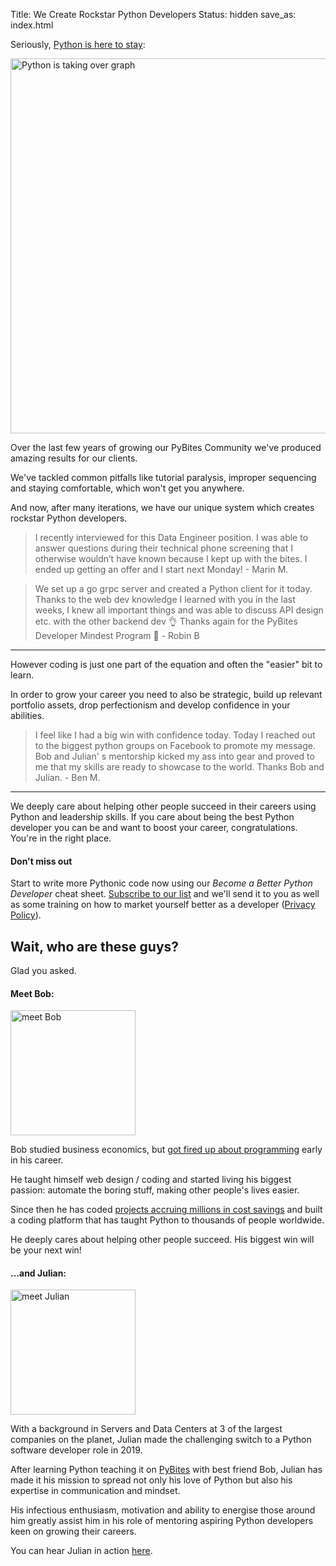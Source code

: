 Title: We Create Rockstar Python Developers
Status: hidden
save_as: index.html

Seriously, <a href="https://stackoverflow.blog/2017/09/06/incredible-growth-python/" target="_blank">Python is here to stay</a>:

<img src="images/python-growth.png" alt="Python is taking over graph" style="width: 600px;">

Over the last few years of growing our PyBites Community we've produced amazing results for our clients.

We've tackled common pitfalls like tutorial paralysis, improper sequencing and staying comfortable, which won't get you anywhere.

And now, after many iterations, we have our unique system which creates rockstar Python developers.

> I recently interviewed for this Data Engineer position. I was able to answer questions during their technical phone screening that I otherwise wouldn’t have known because I kept up with the bites. I ended up getting an offer and I start next Monday! - Marin M.

> We set up a go grpc server and created a Python client for it today. Thanks to the web dev knowledge I learned with you in the last weeks, I knew all important things and was able to discuss API design etc. with the other backend dev 👌 Thanks again for the PyBites Developer Mindest Program 🙏 - Robin B

---

However coding is just one part of the equation and often the "easier" bit to learn.

In order to grow your career you need to also be strategic, build up relevant portfolio assets, drop perfectionism and develop confidence in your abilities.

> I feel like I had a big win with confidence today. Today I reached out to the biggest python groups on Facebook to promote my message. Bob and Julian' s mentorship kicked my ass into gear and proved to me that my skills are ready to showcase to the world. Thanks Bob and Julian. - Ben M.

---

We deeply care about helping other people succeed in their careers using Python and leadership skills. If you care about being the best Python developer you can be and want to boost your career, congratulations. You're in the right place.

#### Don't miss out

Start to write more Pythonic code now using our <i>Become a Better Python Developer</i> cheat sheet. <a href="https://pybit.us14.list-manage.com/subscribe?u=822043293f280259d4b8d2a3e&id=ac7e2eb9ef" target="_blank">Subscribe to our list</a> and we'll send it to you as well as some training on how to market yourself better as a developer (<a href="https://pybit.es/pages/privacy-policy">Privacy Policy</a>).

## Wait, who are these guys?

Glad you asked.

#### Meet Bob:

<img src="https://codechalleng.es/static/img/bob.jpeg" alt="meet Bob" style="width:200px;">

Bob studied business economics, but <a href="http://www.blog.pythonlibrary.org/2019/12/02/pydev-of-the-week-bob-belderbos/" target="_blank">got fired up about programming</a> early in his career.

He taught himself web design / coding and started living his biggest passion: automate the boring stuff, making other people's lives easier.

Since then he has coded <a href="https://blogs.oracle.com/jobsatoracle/bob-belderbos-career-success-story:-leveraging-your-brand-and-network-to-achieve-career-aspirations" target="_blank">projects accruing millions in cost savings</a> and built a coding platform that has taught Python to thousands of people worldwide.

He deeply cares about helping other people succeed. His biggest win will be your next win!

#### ...and Julian:

<img src="https://pybit.es/images/julian.jpg" alt="meet Julian" style="width:200px;">

With a background in Servers and Data Centers at 3 of the largest companies on the planet, Julian made the challenging switch to a Python software developer role in 2019.

After learning Python teaching it on <a href="https://pybit.es" target="_blank">PyBites</a> with best friend Bob, Julian has made it his mission to spread not only his love of Python but also his expertise in communication and mindset.

His infectious enthusiasm, motivation and ability to energise those around him greatly assist him in his role of mentoring aspiring Python developers keen on growing their careers.

You can hear Julian in action <a href="https://testandcode.com/60" target="_blank">here</a>.
